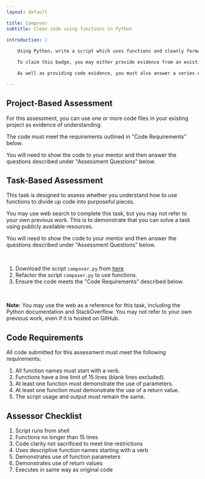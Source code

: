 ```yaml
---
layout: default

title: Composer
subtitle: Clean code using functions in Python

introduction: |
    
    Using Python, write a script which uses functions and cleanly formatted code to maximise program structure and clarity.

    To claim this badge, you may either provide evidence from an existing project OR complete the student task. Both assessment options are detailed below.

    As well as providing code evidence, you must also answer a series of questions about your code.

---
```




## Project-Based Assessment

For this assessment, you can use one or more code files in your existing project as evidence of understanding.

The code must meet the requirements outlined in "Code Requirements" below.

You will need to show the code to your mentor and then answer the questions described under "Assessment Questions" below.




## Task-Based Assessment

This task is designed to assess whether you understand how to use functions to divide up code into purposeful pieces.

You may use web search to complete this task, but you may not refer to your own previous work. This is to demonstrate that you can solve a task using publicly available resources.

You will need to show the code to your mentor and then answer the questions described under "Assessment Questions" below.


<br>

1. Download the script `composer.py` from [here]()
2. Refactor the script `composer.py` to use functions.
3. Ensure the code meets the "Code Requirements" described below.


<br>


**Note:** You may use the web as a reference for this task, including the Python documentation and StackOverflow. You may not refer to your own previous work, even if it is hosted on GitHub.




## Code Requirements

All code submitted for this assessment must meet the following requirements:

1. All function names must start with a verb.
2. Functions have a line limit of 15 lines (blank lines excluded).
3. At least one function must demonstrate the use of parameters.
4. At least one function must demonstrate the use of a return value.
5. The script usage and output must remain the same.




## Assessor Checklist

1. Script runs from shell
2. Functions no longer than 15 lines
3. Code clarity not sacrificed to meet line restrictions
4. Uses descriptive function names starting with a verb
5. Demonstrates use of function parameters
6. Demonstrates use of return values
7. Executes in same way as original code

